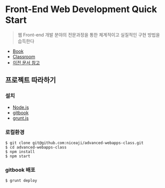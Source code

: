# Front-End Web Development Quick Start

> 웹 Front-end 개발 분야의 전문과정을 통한 체계적이고 실질적인 구현 방법을 습득한다


* [Book](https://advanced-webapps-class.github.io/front-end-start/)
* [Classroom](https://github.com/advanced-webapps-class/classroom)
* [이전 문서 참고](http://niceaji.github.io/javascript-study/)


## 프로젝트 따라하기

### 설치

* [Node.js](https://nodejs.org/)
* [gitbook](https://github.com/GitbookIO/gitbook)
* [grunt.js](http://gruntjs.com/)

### 로컬환경

```
$ git clone git@github.com:niceaji/advanced-webapps-class.git
$ cd advanced-webapps-class
$ npm install
$ npm start
```

### gitbook 배포

```
$ grunt deploy
```
